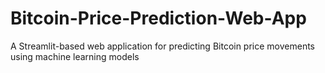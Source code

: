 # Bitcoin-Price-Prediction-Web-App
A Streamlit-based web application for predicting Bitcoin price movements using machine learning models

